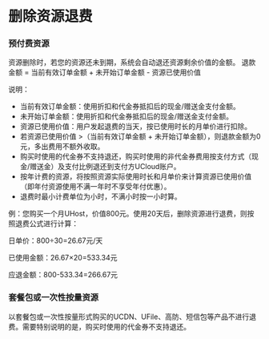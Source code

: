 

# 删除资源退费

### 预付费资源
资源删除时，若您的资源还未到期，系统会自动退还资源剩余价值的金额。
退款金额 = 当前有效订单金额 + 未开始订单金额 - 资源已使用价值



说明：
* 当前有效订单金额：使用折扣和代金券抵扣后的现金/赠送金支付金额。
* 未开始订单金额：使用折扣和代金券抵扣后的现金/赠送金支付金额。
* 资源已使用价值：用户发起退费的当天，按已使用时长的月单价进行扣除。
* 若资源已使用价值 >（当前有效订单金额 + 未开始订单金额），则退款金额为0元，多出费用不额外收取。
* 购买时使用的代金券不支持退还，购买时使用的非代金券费用按支付方式（现金/赠送金）及支付比例退还到支付方UCloud账户。
* 按年计费的资源，将按照资源实际使用时长和月单价来计算资源已使用价值（即年付资源使用不满一年时不享受年付优惠）。
* 退费时最小计费单位为小时，不满小时按一小时算。






例：您购买一个月UHost，价值800元。使用20天后，删除资源进行退费，则按照退费公式进行计算：

日单价：800÷30=26.67元/天

已使用金额：26.67×20=533.34元

应退金额：800-533.34=266.67元




### 套餐包或一次性按量资源


以套餐包或一次性按量形式购买的UCDN、UFile、高防、短信包等产品不进行退费。需要特别说明的是，购买时使用的代金券不支持退还。
